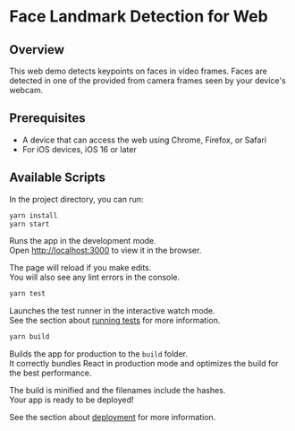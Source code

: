 # Face Landmark Detection for Web

## Overview

This web demo detects keypoints on faces in video frames. Faces are detected in one of the provided from camera frames seen by your device's webcam.

## Prerequisites

- A device that can access the web using Chrome, Firefox, or Safari
- For iOS devices, iOS 16 or later

## Available Scripts

In the project directory, you can run:

```bash
yarn install
yarn start
```

Runs the app in the development mode.\
Open [http://localhost:3000](http://localhost:3000) to view it in the browser.

The page will reload if you make edits.\
You will also see any lint errors in the console.

```bash
yarn test
```

Launches the test runner in the interactive watch mode.\
See the section about [running tests](https://facebook.github.io/create-react-app/docs/running-tests) for more information.

```bash
yarn build
```

Builds the app for production to the `build` folder.\
It correctly bundles React in production mode and optimizes the build for the best performance.

The build is minified and the filenames include the hashes.\
Your app is ready to be deployed!

See the section about [deployment](https://facebook.github.io/create-react-app/docs/deployment) for more information.
